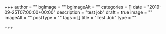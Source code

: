 +++
author = ""
bgImage = ""
bgImageAlt = ""
categories = []
date = "2019-09-25T07:00:00+00:00"
description = "test job"
draft = true
image = ""
imageAlt = ""
postType = ""
tags = []
title = "Test Job"
type = ""

+++
